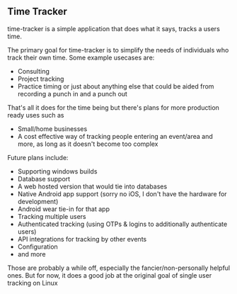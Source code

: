 ## Time Tracker

time-tracker is a simple application that does what it says, tracks a users time.

The primary goal for time-tracker is to simplify the needs of individuals who track their own time.
Some example usecases are:
* Consulting
* Project tracking
* Practice timing
or just about anything else that could be aided from recording a punch in and a punch out

That's all it does for the time being but there's plans for more production ready uses such as
* Small/home businesses
* A cost effective way of tracking people entering an event/area
and more, as long as it doesn't become too complex

Future plans include:
* Supporting windows builds
* Database support
* A web hosted version that would tie into databases
* Native Android app support (sorry no iOS, I don't have the hardware for development)
* Android wear tie-in for that app
* Tracking multiple users
* Authenticated tracking (using OTPs & logins to additionally authenticate users)
* API integrations for tracking by other events
* Configuration
* and more

Those are probably a while off, especially the fancier/non-personally helpful ones. But for now,
it does a good job at the original goal of single user tracking on Linux
